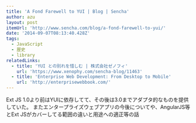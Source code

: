 ```yaml
---
title: 'A Fond Farewell to YUI | Blog | Sencha'
author: azu
layout: post
itemUrl: 'http://www.sencha.com/blog/a-fond-farewell-to-yui/'
date: '2014-09-07T08:13:40.428Z'
tags:
  - JavaScript
  - 歴史
  - library
relatedLinks:
  - title: 'YUI との別れを惜しむ | 株式会社ゼノフィ'
    url: 'https://www.xenophy.com/sencha-blog/11463'
  - title: 'Enterprise Web Development: From Desktop to Mobile'
    url: 'http://enterprisewebbook.com/'
---
```

Ext JS 1.0より前はYUIに依存してて、その後は3.0までアダプタ的なものを提供していた。
またエンタープライズウェブアプリの今後についてや、AngularJS等とExt JSがカバーしてる範囲の違いと用途への適正等の話
